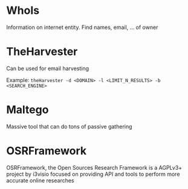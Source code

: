 # WhoIs
Information on internet entity. Find names, email, ... of owner

# TheHarvester
Can be used for email harvesting

Example: `theHarvester -d <DOMAIN> -l <LIMIT_N_RESULTS> -b <SEARCH_ENGINE>`

# Maltego
Massive tool that can do tons of passive gathering

# OSRFramework
OSRFramework, the Open Sources Research Framework is a AGPLv3+ project by i3visio focused on providing API and tools to perform more accurate online researches
